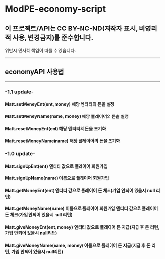 # ModPE-economy-script 

## 이 프로젝트/API는 CC BY-NC-ND(저작자 표시, 비영리적 사용, 변경금지)를 준수합니다.
위반시 민사적 책임이 따를 수 있습니다.

<hr/>

## economyAPI 사용법
----------

### -1.1 update-

#### Matt.setMoneyEnt(ent, money) 해당 엔티티의 돈을 설정

#### Matt.setMoneyName(name, money) 해당 플레이어의 돈을 설정

#### Matt.resetMoneyEnt(ent) 해당 엔티티의 돈을 초기화

#### Matt.resetMoneyName(name) 해당 플레이어의 돈을 초기화 


### -1.0 update-

#### Matt.signUpEnt(ent) 엔티티 값으로 플레이어 회원가입

#### Matt.signUpName(name) 이름으로 플레이어 회원가입

#### Matt.getMoneyEnt(ent) 엔티티 값으로 플레이어 돈 체크(가입 안되어 있을시 null 리턴)

#### Matt.getMoneyName(name) 이름으로 플레이어 회원가입 엔티티 값으로 플레이어 돈 체크(가입 안되어 있을시 null 리턴)

#### Matt.giveMoneyEnt(ent, money) 엔티티 값으로 플레이어 돈 지급(지급 후 돈 리턴, 가입 안되어 있을시 null리턴)

#### Matt.giveMoneyName(name, money) 이름으로 플레이어 돈 지급(지급 후 돈 리턴, 가입 안되어 있을시 null리턴)
